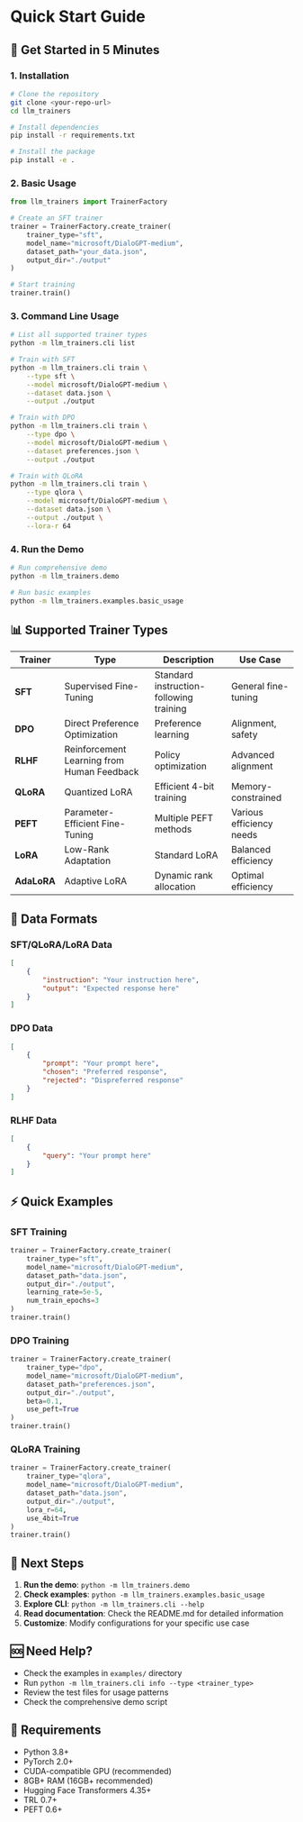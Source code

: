 # Quick Start Guide

## 🚀 Get Started in 5 Minutes

### 1. Installation

```bash
# Clone the repository
git clone <your-repo-url>
cd llm_trainers

# Install dependencies
pip install -r requirements.txt

# Install the package
pip install -e .
```

### 2. Basic Usage

```python
from llm_trainers import TrainerFactory

# Create an SFT trainer
trainer = TrainerFactory.create_trainer(
    trainer_type="sft",
    model_name="microsoft/DialoGPT-medium",
    dataset_path="your_data.json",
    output_dir="./output"
)

# Start training
trainer.train()
```

### 3. Command Line Usage

```bash
# List all supported trainer types
python -m llm_trainers.cli list

# Train with SFT
python -m llm_trainers.cli train \
    --type sft \
    --model microsoft/DialoGPT-medium \
    --dataset data.json \
    --output ./output

# Train with DPO
python -m llm_trainers.cli train \
    --type dpo \
    --model microsoft/DialoGPT-medium \
    --dataset preferences.json \
    --output ./output

# Train with QLoRA
python -m llm_trainers.cli train \
    --type qlora \
    --model microsoft/DialoGPT-medium \
    --dataset data.json \
    --output ./output \
    --lora-r 64
```

### 4. Run the Demo

```bash
# Run comprehensive demo
python -m llm_trainers.demo

# Run basic examples
python -m llm_trainers.examples.basic_usage
```

## 📊 Supported Trainer Types

| Trainer | Type | Description | Use Case |
|---------|------|-------------|----------|
| **SFT** | Supervised Fine-Tuning | Standard instruction-following training | General fine-tuning |
| **DPO** | Direct Preference Optimization | Preference learning | Alignment, safety |
| **RLHF** | Reinforcement Learning from Human Feedback | Policy optimization | Advanced alignment |
| **QLoRA** | Quantized LoRA | Efficient 4-bit training | Memory-constrained |
| **PEFT** | Parameter-Efficient Fine-Tuning | Multiple PEFT methods | Various efficiency needs |
| **LoRA** | Low-Rank Adaptation | Standard LoRA | Balanced efficiency |
| **AdaLoRA** | Adaptive LoRA | Dynamic rank allocation | Optimal efficiency |

## 🔧 Data Formats

### SFT/QLoRA/LoRA Data
```json
[
    {
        "instruction": "Your instruction here",
        "output": "Expected response here"
    }
]
```

### DPO Data
```json
[
    {
        "prompt": "Your prompt here",
        "chosen": "Preferred response",
        "rejected": "Dispreferred response"
    }
]
```

### RLHF Data
```json
[
    {
        "query": "Your prompt here"
    }
]
```

## ⚡ Quick Examples

### SFT Training
```python
trainer = TrainerFactory.create_trainer(
    trainer_type="sft",
    model_name="microsoft/DialoGPT-medium",
    dataset_path="data.json",
    output_dir="./output",
    learning_rate=5e-5,
    num_train_epochs=3
)
trainer.train()
```

### DPO Training
```python
trainer = TrainerFactory.create_trainer(
    trainer_type="dpo",
    model_name="microsoft/DialoGPT-medium",
    dataset_path="preferences.json",
    output_dir="./output",
    beta=0.1,
    use_peft=True
)
trainer.train()
```

### QLoRA Training
```python
trainer = TrainerFactory.create_trainer(
    trainer_type="qlora",
    model_name="microsoft/DialoGPT-medium",
    dataset_path="data.json",
    output_dir="./output",
    lora_r=64,
    use_4bit=True
)
trainer.train()
```

## 🎯 Next Steps

1. **Run the demo**: `python -m llm_trainers.demo`
2. **Check examples**: `python -m llm_trainers.examples.basic_usage`
3. **Explore CLI**: `python -m llm_trainers.cli --help`
4. **Read documentation**: Check the README.md for detailed information
5. **Customize**: Modify configurations for your specific use case

## 🆘 Need Help?

- Check the examples in `examples/` directory
- Run `python -m llm_trainers.cli info --type <trainer_type>`
- Review the test files for usage patterns
- Check the comprehensive demo script

## 🚨 Requirements

- Python 3.8+
- PyTorch 2.0+
- CUDA-compatible GPU (recommended)
- 8GB+ RAM (16GB+ recommended)
- Hugging Face Transformers 4.35+
- TRL 0.7+
- PEFT 0.6+

